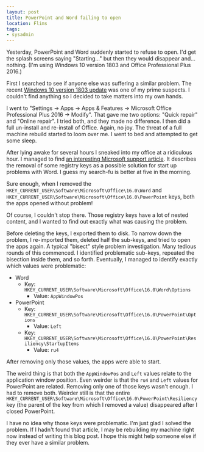 ```yaml
---
layout: post
title: PowerPoint and Word failing to open
location: Flims
tags:
- sysadmin
---
```

Yesterday, PowerPoint and Word suddenly started to refuse to open. I'd get the splash screens saying "Starting..." but then they would disappear and... nothing. (I'm using Windows 10 version 1803 and Office Professional Plus 2016.)

First I searched to see if anyone else was suffering a similar problem. The recent [Windows 10 version 1803 update](/2018/05/15/windows-10-version-1803-broke-my-git-ssh/) was one of my prime suspects. I couldn't find anything so I decided to take matters into my own hands.<!--excerpt-->

I went to "Settings -> Apps -> Apps & Features -> Microsoft Office Professional Plus 2016 -> Modify". That gave me two options: "Quick repair" and "Online repair". I tried both, and they made no difference. I then did a full un-install and re-install of Office. Again, no joy. The threat of a full machine rebuild started to loom over me. I went to bed and attempted to get some sleep.

After lying awake for several hours I sneaked into my office at a ridiculous hour. I managed to find [an interesting Microsoft support article](https://support.microsoft.com/en-gb/help/921541/how-to-troubleshoot-problems-that-occur-when-you-start-or-use-word). It describes the removal of some registry keys as a possible solution for start up problems with Word. I guess my search-fu is better at five in the morning.

Sure enough, when I removed the `HKEY_CURRENT_USER\Software\Microsoft\Office\16.0\Word` and `HKEY_CURRENT_USER\Software\Microsoft\Office\16.0\PowerPoint` keys, both the apps opened without problem!

Of course, I couldn't stop there. Those registry keys have a lot of nested content, and I wanted to find out exactly what was causing the problem.

Before deleting the keys, I exported them to disk. To narrow down the problem, I re-imported them, deleted half the sub-keys, and tried to open the apps again. A typical "bisect" style problem investigation. Many tedious rounds of this commenced. I identified problematic sub-keys, repeated the bisection inside them, and so forth. Eventually, I managed to identify exactly which values were problematic:

- Word
  - Key: `HKEY_CURRENT_USER\Software\Microsoft\Office\16.0\Word\Options`
    - Value: `AppWindowPos`
- PowerPoint
  - Key: `HKEY_CURRENT_USER\Software\Microsoft\Office\16.0\PowerPoint\Options`
    - Value: `Left`
  - Key: `HKEY_CURRENT_USER\Software\Microsoft\Office\16.0\PowerPoint\Resiliency\StartupItems`
    - Value: `ru4`

After removing only those values, the apps were able to start.

The weird thing is that both the `AppWindowPos` and `Left` values relate to the application window position. Even weirder is that the `ru4` and `Left` values for PowerPoint are related. Removing only one of those keys wasn't enough. I had to remove both. Weirder still is that the entire `HKEY_CURRENT_USER\Software\Microsoft\Office\16.0\PowerPoint\Resiliency` key (the parent of the key from which I removed a value) disappeared after I closed PowerPoint.

I have no idea why those keys were problematic. I'm just glad I solved the problem. If I hadn't found that article, I may be rebuilding my machine right now instead of writing this blog post. I hope this might help someone else if they ever have a similar problem.
